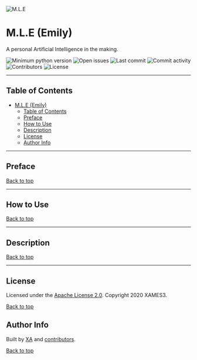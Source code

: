 ![M.L.E](https://github.com/xames3/mle/blob/assets/mle/files/banner/mle-banner.png?raw=true "M.L.E banner")

# M.L.E (Emily)

A personal Artificial Intelligence in the making.

![Minimum python version](https://img.shields.io/static/v1?label=python&message=3.6%2B&color=blue&logo=python&logoColor=white "Minimum python version") ![Open issues](https://img.shields.io/github/issues/xames3/mle?logo=github "Open issues") ![Last commit](https://img.shields.io/github/last-commit/xames3/mle?logo=github "Last commit") ![Commit activity](https://img.shields.io/github/commit-activity/m/xames3/mle?logo=github "Commit activity") ![Contributors](https://img.shields.io/github/contributors/xames3/mle?logo=myspace&logoColor=white "Contributors") ![License](https://img.shields.io/github/license/xames3/mle?logo=apache "License")

---

## Table of Contents

- [M.L.E (Emily)](#mle-emily)
  - [Table of Contents](#table-of-contents)
  - [Preface](#preface)
  - [How to Use](#how-to-use)
  - [Description](#description)
  - [License](#license)
  - [Author Info](#author-info)

---

## Preface

[Back to top](#mle-emily)

---

## How to Use

[Back to top](#mle-emily)

---

## Description

[Back to top](#mle-emily)

---

## License

Licensed under the [Apache License 2.0](https://github.com/xames3/mle/blob/master/LICENSE). Copyright 2020 XAMES3.

[Back to top](#mle-emily)

## Author Info

Built by [XA](https://linkedin.com/in/xames3 "XA's LinkedIn") and [contributors](https://github.com/xames3/mle/graphs/contributors "M.L.E contributors").

[Back to top](#mle-emily)